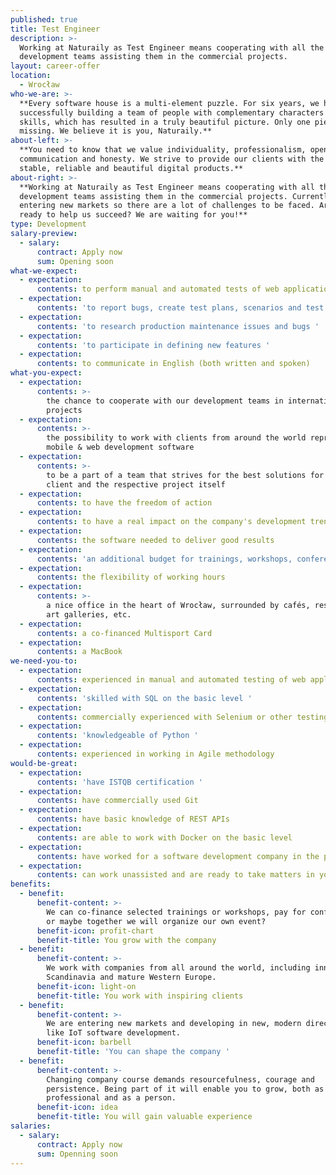```yaml
---
published: true
title: Test Engineer
description: >-
  Working at Naturaily as Test Engineer means cooperating with all the
  development teams assisting them in the commercial projects.
layout: career-offer
location:
  - Wrocław
who-we-are: >-
  **Every software house is a multi-element puzzle. For six years, we have been
  successfully building a team of people with complementary characters and
  skills, which has resulted in a truly beautiful picture. Only one piece is
  missing. We believe it is you, Naturaily.**
about-left: >-
  **You need to know that we value individuality, professionalism, open
  communication and honesty. We strive to provide our clients with the best,
  stable, reliable and beautiful digital products.**
about-right: >-
  **Working at Naturaily as Test Engineer means cooperating with all the
  development teams assisting them in the commercial projects. Currently, we are
  entering new markets so there are a lot of challenges to be faced. Are you
  ready to help us succeed? We are waiting for you!**
type: Development
salary-preview:
  - salary:
      contract: Apply now
      sum: Opening soon
what-we-expect:
  - expectation:
      contents: to perform manual and automated tests of web applications and APIs
  - expectation:
      contents: 'to report bugs, create test plans, scenarios and test cases'
  - expectation:
      contents: 'to research production maintenance issues and bugs '
  - expectation:
      contents: 'to participate in defining new features '
  - expectation:
      contents: to communicate in English (both written and spoken)
what-you-expect:
  - expectation:
      contents: >-
        the chance to cooperate with our development teams in international
        projects
  - expectation:
      contents: >-
        the possibility to work with clients from around the world representing
        mobile & web development software
  - expectation:
      contents: >-
        to be a part of a team that strives for the best solutions for each
        client and the respective project itself
  - expectation:
      contents: to have the freedom of action
  - expectation:
      contents: to have a real impact on the company's development trends
  - expectation:
      contents: the software needed to deliver good results
  - expectation:
      contents: 'an additional budget for trainings, workshops, conferences, etc.'
  - expectation:
      contents: the flexibility of working hours
  - expectation:
      contents: >-
        a nice office in the heart of Wrocław, surrounded by cafés, restaurants,
        art galleries, etc.
  - expectation:
      contents: a co-financed Multisport Card
  - expectation:
      contents: a MacBook
we-need-you-to:
  - expectation:
      contents: experienced in manual and automated testing of web applications
  - expectation:
      contents: 'skilled with SQL on the basic level '
  - expectation:
      contents: commercially experienced with Selenium or other testing framework
  - expectation:
      contents: 'knowledgeable of Python '
  - expectation:
      contents: experienced in working in Agile methodology
would-be-great:
  - expectation:
      contents: 'have ISTQB certification '
  - expectation:
      contents: have commercially used Git
  - expectation:
      contents: have basic knowledge of REST APIs
  - expectation:
      contents: are able to work with Docker on the basic level
  - expectation:
      contents: have worked for a software development company in the past
  - expectation:
      contents: can work unassisted and are ready to take matters in your hands
benefits:
  - benefit:
      benefit-content: >-
        We can co-finance selected trainings or workshops, pay for conferences,
        or maybe together we will organize our own event?
      benefit-icon: profit-chart
      benefit-title: You grow with the company
  - benefit:
      benefit-content: >-
        We work with companies from all around the world, including innovative
        Scandinavia and mature Western Europe.
      benefit-icon: light-on
      benefit-title: You work with inspiring clients
  - benefit:
      benefit-content: >-
        We are entering new markets and developing in new, modern directions,
        like IoT software development.
      benefit-icon: barbell
      benefit-title: 'You can shape the company '
  - benefit:
      benefit-content: >-
        Changing company course demands resourcefulness, courage and
        persistence. Being part of it will enable you to grow, both as a
        professional and as a person.
      benefit-icon: idea
      benefit-title: You will gain valuable experience
salaries:
  - salary:
      contract: Apply now
      sum: Openning soon
---
```


